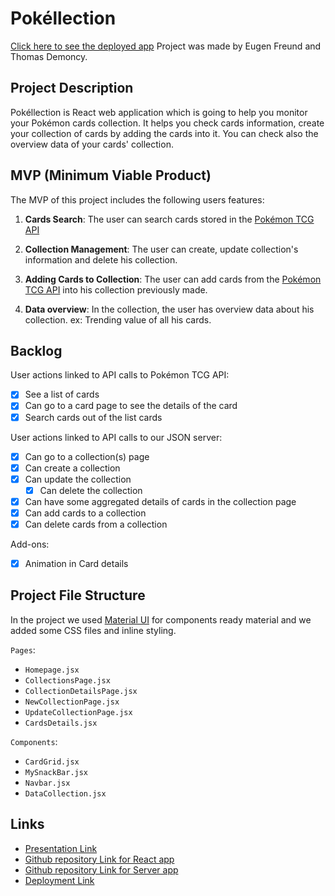 
# Pokéllection
[Click here to see the deployed app](https://playful-faun-068941.netlify.app/)
Project was made by Eugen Freund and Thomas Demoncy.

## Project Description

Pokéllection is React web application which is going to help you monitor your Pokémon cards collection.
It helps you check cards information, create your collection of cards by adding the cards into it.
You can check also the overview data of your cards' collection.

## MVP (Minimum Viable Product)

The MVP of this project includes the following users features:
1. **Cards Search**: The user can search cards stored in the [Pokémon TCG API](https://pokemontcg.io/)

2. **Collection Management**: The user can create, update collection's information and delete his collection.

3. **Adding Cards to Collection**: The user can add cards from the [Pokémon TCG API](https://pokemontcg.io/) into his collection previously made.

4. **Data overview**: In the collection, the user has overview data about his collection. ex: Trending value of all his cards. 


## Backlog

User actions linked to API calls to Pokémon TCG API:
- [x] See a list of cards
- [x] Can go to a card page to see the details of the card
- [x] Search cards out of the list cards

User actions linked to API calls to our JSON server:
- [x] Can go to a collection(s) page
- [x] Can create a collection
- [x] Can update the collection
    - [x] Can delete the collection
- [x] Can have some aggregated details of cards in the collection page
- [x] Can add cards to a collection
- [x] Can delete cards from a collection

Add-ons:
- [x] Animation in Card details


## Project File Structure
In the project we used [Material UI](https://mui.com/material-ui/) for components ready material and we added some CSS files and inline styling.

`Pages`: 
- `Homepage.jsx`
- `CollectionsPage.jsx`
- `CollectionDetailsPage.jsx`
- `NewCollectionPage.jsx`
- `UpdateCollectionPage.jsx`
- `CardsDetails.jsx`

`Components`:
- `CardGrid.jsx`
- `MySnackBar.jsx`
- `Navbar.jsx`
- `DataCollection.jsx`

## Links

- [Presentation Link](https://docs.google.com/presentation/d/1cyyZBah52xKUcmztpI5PxqzSTHvcgKfNLI-Ggl3bTHs/edit?usp=sharing)
- [Github repository Link for React app](https://github.com/ThomasDmnc/pokemon-cards-collection)
- [Github repository Link for Server app](https://github.com/ThomasDmnc/pokemon-cards-server)
- [Deployment Link](https://playful-faun-068941.netlify.app/)
